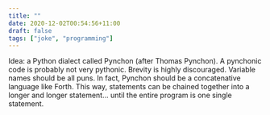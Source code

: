```yaml
---
title: ""
date: 2020-12-02T00:54:56+11:00
draft: false
tags: ["joke", "programming"]
---
```

Idea: a Python dialect called Pynchon (after Thomas Pynchon). A pynchonic code is probably not very pythonic. Brevity is highly discouraged. Variable names should be all puns. In fact, Pynchon should be a concatenative language like Forth. This way, statements  can be chained together into a longer and longer statement... until the entire program is one single statement.
